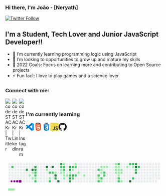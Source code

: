 ### Hi there, I'm João - [Neryath] 

[![Twitter Follow](https://img.shields.io/badge/twitter-ndev-informational)](https://twitter.com/intent/follow?original_referer=https%3A%2F%2Fgithub.com%2Fneryathdev&screen_name=neryathdev)

## I'm a Student, Tech Lover and Junior JavaScript Developer!!

- 🌱 I’m currently learning programming logic using JavaScript
- 👯 I’m looking to opportunities to grow up and mature my skills
- 🥅 2022 Goals: Focus on learning more and contributing to Open Source projects
- ⚡ Fun fact: I love to play games and a science lover

### Connect with me:

[<img align="left" alt="codeSTACKr | Twitter" width="22px" src="https://cdn.jsdelivr.net/npm/simple-icons@v3/icons/twitter.svg" />][twitter]
[<img align="left" alt="codeSTACKr | LinkedIn" width="22px" src="https://cdn.jsdelivr.net/npm/simple-icons@v3/icons/linkedin.svg" />][linkedin]
[<img align="left" alt="codeSTACKr | Instagram" width="22px" src="https://cdn.jsdelivr.net/npm/simple-icons@v3/icons/instagram.svg" />][instagram]

<br />

### I'm currently learning

<img align="left" alt="Visual Studio Code" width="26px" src="https://raw.githubusercontent.com/github/explore/80688e429a7d4ef2fca1e82350fe8e3517d3494d/topics/visual-studio-code/visual-studio-code.png" />
<img align="left" alt="HTML5" width="26px" src="https://raw.githubusercontent.com/github/explore/80688e429a7d4ef2fca1e82350fe8e3517d3494d/topics/html/html.png" />
<img align="left" alt="CSS3" width="26px" src="https://raw.githubusercontent.com/github/explore/80688e429a7d4ef2fca1e82350fe8e3517d3494d/topics/css/css.png" />
<img align="left" alt="JavaScript" width="26px" src="https://raw.githubusercontent.com/github/explore/80688e429a7d4ef2fca1e82350fe8e3517d3494d/topics/javascript/javascript.png" />
<img align="left" alt="GitHub" width="26px" src="https://raw.githubusercontent.com/github/explore/78df643247d429f6cc873026c0622819ad797942/topics/github/github.png" />

<br />
<br />

</details>

[twitter]: https://twitter.com/neryathdev
[instagram]: https://instagram.com/joaowice
[linkedin]: https://www.linkedin.com/in/jo%C3%A3o-pedro-ferreira-268ba8229/

<svg viewBox="-16 -32 880 192" width="880" height="192" xmlns="http://www.w3.org/2000/svg"><style>@keyframes c0{3.05%{fill:var(--c1)}3.07%,to{fill:var(--ce)}}@keyframes c1{68.46%{fill:var(--c2)}68.48%,to{fill:var(--ce)}}@keyframes c2{2.34%{fill:var(--c1)}2.36%,to{fill:var(--ce)}}@keyframes c3{1.17%{fill:var(--c1)}1.19%,to{fill:var(--ce)}}@keyframes c4{1.64%{fill:var(--c1)}1.66%,to{fill:var(--ce)}}@keyframes c5{69.87%{fill:var(--c3)}69.89%,to{fill:var(--ce)}}@keyframes c6{37.17%{fill:var(--c1)}37.19%,to{fill:var(--ce)}}@keyframes c7{97.17%{fill:var(--c4)}97.19%,to{fill:var(--ce)}}@keyframes c8{36.7%{fill:var(--c1)}36.72%,to{fill:var(--ce)}}@keyframes c9{5.17%{fill:var(--c1)}5.19%,to{fill:var(--ce)}}@keyframes ca{70.81%{fill:var(--c3)}70.83%,to{fill:var(--ce)}}@keyframes cb{71.05%{fill:var(--c3)}71.07%,to{fill:var(--ce)}}@keyframes cc{66.11%{fill:var(--c2)}66.13%,to{fill:var(--ce)}}@keyframes cd{65.87%{fill:var(--c2)}65.89%,to{fill:var(--ce)}}@keyframes ce{5.4%{fill:var(--c1)}5.42%,to{fill:var(--ce)}}@keyframes cf{65.4%{fill:var(--c2)}65.42%,to{fill:var(--ce)}}@keyframes cg{95.75%{fill:var(--c4)}95.77%,to{fill:var(--ce)}}@keyframes ch{7.52%{fill:var(--c1)}7.54%,to{fill:var(--ce)}}@keyframes ci{63.52%{fill:var(--c2)}63.54%,to{fill:var(--ce)}}@keyframes cj{6.58%{fill:var(--c1)}6.6%,to{fill:var(--ce)}}@keyframes ck{64.23%{fill:var(--c2)}64.25%,to{fill:var(--ce)}}@keyframes cl{95.28%{fill:var(--c4)}95.3%,to{fill:var(--ce)}}@keyframes cm{63.28%{fill:var(--c2)}63.3%,to{fill:var(--ce)}}@keyframes cn{8.46%{fill:var(--c1)}8.48%,to{fill:var(--ce)}}@keyframes co{94.34%{fill:var(--c4)}94.36%,to{fill:var(--ce)}}@keyframes cp{73.4%{fill:var(--c3)}73.42%,to{fill:var(--ce)}}@keyframes cq{93.64%{fill:var(--c4)}93.66%,to{fill:var(--ce)}}@keyframes cr{77.4%{fill:var(--c3)}77.42%,to{fill:var(--ce)}}@keyframes cs{62.11%{fill:var(--c2)}62.13%,to{fill:var(--ce)}}@keyframes ct{28.93%{fill:var(--c1)}28.95%,to{fill:var(--ce)}}@keyframes cu{8.93%{fill:var(--c1)}8.95%,to{fill:var(--ce)}}@keyframes cv{30.58%{fill:var(--c1)}30.6%,to{fill:var(--ce)}}@keyframes cw{61.87%{fill:var(--c2)}61.89%,to{fill:var(--ce)}}@keyframes cx{61.64%{fill:var(--c2)}61.66%,to{fill:var(--ce)}}@keyframes cy{9.17%{fill:var(--c1)}9.19%,to{fill:var(--ce)}}@keyframes cz{9.4%{fill:var(--c1)}9.42%,to{fill:var(--ce)}}@keyframes c10{27.99%{fill:var(--c1)}28.01%,to{fill:var(--ce)}}@keyframes c11{9.64%{fill:var(--c1)}9.66%,to{fill:var(--ce)}}@keyframes c12{76.46%{fill:var(--c3)}76.48%,to{fill:var(--ce)}}@keyframes c13{76.23%{fill:var(--c3)}76.25%,to{fill:var(--ce)}}@keyframes c14{10.11%{fill:var(--c1)}10.13%,to{fill:var(--ce)}}@keyframes c15{60.7%{fill:var(--c2)}60.72%,to{fill:var(--ce)}}@keyframes c16{74.58%{fill:var(--c3)}74.6%,to{fill:var(--ce)}}@keyframes c17{74.81%{fill:var(--c3)}74.83%,to{fill:var(--ce)}}@keyframes c18{57.4%{fill:var(--c2)}57.42%,to{fill:var(--ce)}}@keyframes c19{10.58%{fill:var(--c1)}10.6%,to{fill:var(--ce)}}@keyframes c1a{75.52%{fill:var(--c3)}75.54%,to{fill:var(--ce)}}@keyframes c1b{58.81%{fill:var(--c2)}58.83%,to{fill:var(--ce)}}@keyframes c1c{31.52%{fill:var(--c1)}31.54%,to{fill:var(--ce)}}@keyframes c1d{57.17%{fill:var(--c2)}57.19%,to{fill:var(--ce)}}@keyframes c1e{58.34%{fill:var(--c2)}58.36%,to{fill:var(--ce)}}@keyframes c1f{11.28%{fill:var(--c1)}11.3%,to{fill:var(--ce)}}@keyframes c1g{11.99%{fill:var(--c1)}12.01%,to{fill:var(--ce)}}@keyframes c1h{45.64%{fill:var(--c2)}45.66%,to{fill:var(--ce)}}@keyframes c1i{46.11%{fill:var(--c2)}46.13%,to{fill:var(--ce)}}@keyframes c1j{43.99%{fill:var(--c1)}44.01%,to{fill:var(--ce)}}@keyframes c1k{46.58%{fill:var(--c2)}46.6%,to{fill:var(--ce)}}@keyframes c1l{14.11%{fill:var(--c1)}14.13%,to{fill:var(--ce)}}@keyframes c1m{13.87%{fill:var(--c1)}13.89%,to{fill:var(--ce)}}@keyframes c1n{13.64%{fill:var(--c1)}13.66%,to{fill:var(--ce)}}@keyframes c1o{44.23%{fill:var(--c2)}44.25%,to{fill:var(--ce)}}@keyframes c1p{24.23%{fill:var(--c1)}24.25%,to{fill:var(--ce)}}@keyframes c1q{14.34%{fill:var(--c1)}14.36%,to{fill:var(--ce)}}@keyframes c1r{44.93%{fill:var(--c2)}44.95%,to{fill:var(--ce)}}@keyframes c1s{44.7%{fill:var(--c2)}44.72%,to{fill:var(--ce)}}@keyframes c1t{14.58%{fill:var(--c1)}14.6%,to{fill:var(--ce)}}@keyframes c1u{17.4%{fill:var(--c1)}17.42%,to{fill:var(--ce)}}@keyframes c1v{15.28%{fill:var(--c1)}15.3%,to{fill:var(--ce)}}@keyframes c1w{16.93%{fill:var(--c1)}16.95%,to{fill:var(--ce)}}@keyframes c1x{16.7%{fill:var(--c1)}16.72%,to{fill:var(--ce)}}@keyframes c1y{53.4%{fill:var(--c2)}53.42%,to{fill:var(--ce)}}@keyframes c1z{15.52%{fill:var(--c1)}15.54%,to{fill:var(--ce)}}@keyframes c20{15.75%{fill:var(--c1)}15.77%,to{fill:var(--ce)}}@keyframes c21{16.46%{fill:var(--c1)}16.48%,to{fill:var(--ce)}}@keyframes c22{21.4%{fill:var(--c1)}21.42%,to{fill:var(--ce)}}@keyframes c23{48.46%{fill:var(--c2)}48.48%,to{fill:var(--ce)}}@keyframes c24{48.23%{fill:var(--c2)}48.25%,to{fill:var(--ce)}}@keyframes c25{15.99%{fill:var(--c1)}16.01%,to{fill:var(--ce)}}@keyframes c26{16.23%{fill:var(--c1)}16.25%,to{fill:var(--ce)}}@keyframes c27{22.11%{fill:var(--c1)}22.13%,to{fill:var(--ce)}}@keyframes c28{19.05%{fill:var(--c1)}19.07%,to{fill:var(--ce)}}@keyframes c29{52.46%{fill:var(--c2)}52.48%,to{fill:var(--ce)}}@keyframes c2a{87.75%{fill:var(--c4)}87.77%,to{fill:var(--ce)}}@keyframes c2b{52.23%{fill:var(--c2)}52.25%,to{fill:var(--ce)}}@keyframes c2c{19.52%{fill:var(--c1)}19.54%,to{fill:var(--ce)}}@keyframes c2d{49.64%{fill:var(--c2)}49.66%,to{fill:var(--ce)}}@keyframes c2e{83.99%{fill:var(--c3)}84.01%,to{fill:var(--ce)}}@keyframes c2f{86.11%{fill:var(--c4)}86.13%,to{fill:var(--ce)}}@keyframes c2g{50.58%{fill:var(--c2)}50.6%,to{fill:var(--ce)}}@keyframes c2h{85.17%{fill:var(--c3)}85.19%,to{fill:var(--ce)}}@keyframes c2i{51.05%{fill:var(--c2)}51.07%,to{fill:var(--ce)}}@keyframes u0{1.17%{transform:scale(0,1)}1.19%,1.64%{transform:scale(.02,1)}1.66%,2.34%{transform:scale(.05,1)}2.36%,3.05%{transform:scale(.07,1)}3.07%,5.17%{transform:scale(.09,1)}5.19%,5.4%{transform:scale(.12,1)}5.42%,6.58%{transform:scale(.14,1)}6.6%,7.52%{transform:scale(.16,1)}7.54%,8.46%{transform:scale(.19,1)}8.48%,8.93%{transform:scale(.21,1)}8.95%,9.17%{transform:scale(.23,1)}9.19%,9.4%{transform:scale(.26,1)}9.42%,9.64%{transform:scale(.28,1)}10.11%,9.66%{transform:scale(.3,1)}10.13%,10.58%{transform:scale(.33,1)}10.6%,11.28%{transform:scale(.35,1)}11.3%,11.99%{transform:scale(.37,1)}12.01%,13.64%{transform:scale(.4,1)}13.66%,13.87%{transform:scale(.42,1)}13.89%,14.11%{transform:scale(.44,1)}14.13%,14.34%{transform:scale(.47,1)}14.36%,14.58%{transform:scale(.49,1)}14.6%,15.28%{transform:scale(.51,1)}15.3%,15.52%{transform:scale(.53,1)}15.54%,15.75%{transform:scale(.56,1)}15.77%,15.99%{transform:scale(.58,1)}16.01%,16.23%{transform:scale(.6,1)}16.25%,16.46%{transform:scale(.63,1)}16.48%,16.7%{transform:scale(.65,1)}16.72%,16.93%{transform:scale(.67,1)}16.95%,17.4%{transform:scale(.7,1)}17.42%,19.05%{transform:scale(.72,1)}19.07%,19.52%{transform:scale(.74,1)}19.54%,21.4%{transform:scale(.77,1)}21.42%,22.11%{transform:scale(.79,1)}22.13%,24.23%{transform:scale(.81,1)}24.25%,27.99%{transform:scale(.84,1)}28.01%,28.93%{transform:scale(.86,1)}28.95%,30.58%{transform:scale(.88,1)}30.6%,31.52%{transform:scale(.91,1)}31.54%,36.7%{transform:scale(.93,1)}36.72%,37.17%{transform:scale(.95,1)}37.19%,43.99%{transform:scale(.98,1)}44.01%,to{transform:scale(1,1)}}@keyframes u1{44.23%{transform:scale(0,1)}44.25%,44.7%{transform:scale(.03,1)}44.72%,44.93%{transform:scale(.07,1)}44.95%,45.64%{transform:scale(.1,1)}45.66%,46.11%{transform:scale(.14,1)}46.13%,46.58%{transform:scale(.17,1)}46.6%,48.23%{transform:scale(.21,1)}48.25%,48.46%{transform:scale(.24,1)}48.48%,49.64%{transform:scale(.28,1)}49.66%,50.58%{transform:scale(.31,1)}50.6%,51.05%{transform:scale(.34,1)}51.07%,52.23%{transform:scale(.38,1)}52.25%,52.46%{transform:scale(.41,1)}52.48%,53.4%{transform:scale(.45,1)}53.42%,57.17%{transform:scale(.48,1)}57.19%,57.4%{transform:scale(.52,1)}57.42%,58.34%{transform:scale(.55,1)}58.36%,58.81%{transform:scale(.59,1)}58.83%,60.7%{transform:scale(.62,1)}60.72%,61.64%{transform:scale(.66,1)}61.66%,61.87%{transform:scale(.69,1)}61.89%,62.11%{transform:scale(.72,1)}62.13%,63.28%{transform:scale(.76,1)}63.3%,63.52%{transform:scale(.79,1)}63.54%,64.23%{transform:scale(.83,1)}64.25%,65.4%{transform:scale(.86,1)}65.42%,65.87%{transform:scale(.9,1)}65.89%,66.11%{transform:scale(.93,1)}66.13%,68.46%{transform:scale(.97,1)}68.48%,to{transform:scale(1,1)}}@keyframes u2{69.87%{transform:scale(0,1)}69.89%,70.81%{transform:scale(.08,1)}70.83%,71.05%{transform:scale(.17,1)}71.07%,73.4%{transform:scale(.25,1)}73.42%,74.58%{transform:scale(.33,1)}74.6%,74.81%{transform:scale(.42,1)}74.83%,75.52%{transform:scale(.5,1)}75.54%,76.23%{transform:scale(.58,1)}76.25%,76.46%{transform:scale(.67,1)}76.48%,77.4%{transform:scale(.75,1)}77.42%,83.99%{transform:scale(.83,1)}84.01%,85.17%{transform:scale(.92,1)}85.19%,to{transform:scale(1,1)}}@keyframes u3{86.11%{transform:scale(0,1)}86.13%,87.75%{transform:scale(.14,1)}87.77%,93.64%{transform:scale(.29,1)}93.66%,94.34%{transform:scale(.43,1)}94.36%,95.28%{transform:scale(.57,1)}95.3%,95.75%{transform:scale(.71,1)}95.77%,97.17%{transform:scale(.86,1)}97.19%,to{transform:scale(1,1)}}@keyframes s0{0%,99.76%{transform:translate(0,-16px)}.24%{transform:translate(0,0)}.94%,98.82%{transform:translate(48px,0)}1.65%{transform:translate(48px,48px)}1.88%{transform:translate(32px,48px)}2.35%{transform:translate(32px,80px)}2.82%{transform:translate(0,80px)}3.06%{transform:translate(0,96px)}4.94%{transform:translate(128px,96px)}5.18%{transform:translate(128px,80px)}6.59%{transform:translate(224px,80px)}6.82%{transform:translate(224px,64px)}7.06%{transform:translate(208px,64px)}7.53%{transform:translate(208px,32px)}62.82%,8.24%{transform:translate(256px,32px)}8.47%{transform:translate(256px,48px)}28.47%,9.18%{transform:translate(304px,48px)}9.41%{transform:translate(304px,64px)}60.94%,9.65%{transform:translate(320px,64px)}9.88%{transform:translate(320px,48px)}10.35%{transform:translate(352px,48px)}10.59%,57.65%,76%{transform:translate(352px,32px)}11.06%{transform:translate(384px,32px)}11.29%{transform:translate(384px,48px)}11.76%{transform:translate(416px,48px)}12%{transform:translate(416px,64px)}12.94%{transform:translate(480px,64px)}13.18%{transform:translate(480px,48px)}13.65%{transform:translate(512px,48px)}14.12%{transform:translate(512px,16px)}15.53%{transform:translate(608px,16px)}15.76%,20.94%{transform:translate(608px,32px)}16%{transform:translate(624px,32px)}16.24%{transform:translate(624px,48px)}16.71%{transform:translate(592px,48px)}17.65%{transform:translate(592px,-16px)}18.59%{transform:translate(656px,-16px)}19.06%{transform:translate(656px,16px)}19.53%{transform:translate(688px,16px)}19.76%,50.35%{transform:translate(688px,32px)}21.41%{transform:translate(608px,64px)}21.65%{transform:translate(624px,64px)}22.35%{transform:translate(624px,112px)}22.82%{transform:translate(592px,112px)}23.06%{transform:translate(592px,96px)}24.24%{transform:translate(512px,96px)}24.47%{transform:translate(512px,112px)}27.29%{transform:translate(320px,112px)}27.76%{transform:translate(320px,80px)}28%{transform:translate(304px,80px)}28.71%{transform:translate(288px,48px)}28.94%{transform:translate(288px,32px)}29.18%{transform:translate(272px,32px)}29.88%{transform:translate(272px,-16px)}30.35%{transform:translate(304px,-16px)}30.59%{transform:translate(304px,0)}31.53%,56.94%{transform:translate(368px,0)}31.76%{transform:translate(368px,-16px)}35.53%{transform:translate(112px,-16px)}36.47%,66.59%{transform:translate(112px,48px)}36.71%{transform:translate(128px,48px)}36.94%{transform:translate(128px,64px)}37.18%{transform:translate(112px,64px)}37.41%{transform:translate(112px,80px)}38.12%{transform:translate(160px,80px)}38.35%{transform:translate(160px,96px)}38.59%{transform:translate(176px,96px)}38.82%{transform:translate(176px,112px)}41.41%{transform:translate(352px,112px)}41.65%,59.06%,75.06%{transform:translate(352px,96px)}41.88%,59.29%{transform:translate(368px,96px)}42.12%,58.59%{transform:translate(368px,80px)}44.47%{transform:translate(528px,80px)}45.18%{transform:translate(528px,32px)}45.65%{transform:translate(496px,32px)}46.59%{transform:translate(496px,96px)}48.24%{transform:translate(608px,96px)}48.47%{transform:translate(608px,80px)}49.65%{transform:translate(688px,80px)}50.82%,84.71%{transform:translate(720px,32px)}51.53%{transform:translate(720px,-16px)}52%{transform:translate(688px,-16px)}52.24%{transform:translate(688px,0)}57.18%{transform:translate(368px,16px)}57.41%{transform:translate(352px,16px)}57.88%{transform:translate(368px,32px)}58.82%{transform:translate(352px,80px)}60%{transform:translate(368px,48px)}60.47%{transform:translate(336px,48px)}60.71%{transform:translate(336px,64px)}61.41%{transform:translate(320px,32px)}61.65%{transform:translate(304px,32px)}61.88%{transform:translate(304px,16px)}62.59%,95.06%{transform:translate(256px,16px)}63.06%,72.47%{transform:translate(240px,32px)}63.29%{transform:translate(240px,48px)}63.53%{transform:translate(224px,48px)}64.24%{transform:translate(224px,96px)}65.41%{transform:translate(144px,96px)}66.12%{transform:translate(144px,48px)}67.06%,70.35%,97.65%{transform:translate(112px,16px)}68.47%{transform:translate(16px,16px)}68.71%{transform:translate(16px,32px)}70.12%,97.41%{transform:translate(112px,32px)}70.82%{transform:translate(144px,16px)}71.06%{transform:translate(144px,32px)}73.18%{transform:translate(240px,80px)}74.59%{transform:translate(336px,80px)}74.82%{transform:translate(336px,96px)}76.24%{transform:translate(336px,32px)}76.71%{transform:translate(336px,0)}77.41%{transform:translate(288px,0)}77.65%{transform:translate(288px,-16px)}83.76%{transform:translate(704px,-16px)}84%{transform:translate(704px,0)}84.24%{transform:translate(720px,0)}84.94%{transform:translate(704px,32px)}85.18%{transform:translate(704px,48px)}85.41%{transform:translate(720px,48px)}85.88%{transform:translate(720px,16px)}86.59%{transform:translate(672px,16px)}87.76%{transform:translate(672px,96px)}93.65%{transform:translate(272px,96px)}94.12%{transform:translate(272px,64px)}94.35%{transform:translate(256px,64px)}96.94%{transform:translate(128px,16px)}97.18%{transform:translate(128px,32px)}98.35%{transform:translate(64px,16px)}98.59%{transform:translate(64px,0)}99.06%{transform:translate(48px,-16px)}}@keyframes s1{0%,99.76%{transform:translate(16px,-16px)}.24%{transform:translate(0,-16px)}.47%{transform:translate(0,0)}1.18%,99.06%{transform:translate(48px,0)}1.88%{transform:translate(48px,48px)}2.12%{transform:translate(32px,48px)}2.59%{transform:translate(32px,80px)}3.06%{transform:translate(0,80px)}3.29%{transform:translate(0,96px)}5.18%{transform:translate(128px,96px)}5.41%{transform:translate(128px,80px)}6.82%{transform:translate(224px,80px)}7.06%{transform:translate(224px,64px)}7.29%{transform:translate(208px,64px)}7.76%{transform:translate(208px,32px)}63.06%,8.47%{transform:translate(256px,32px)}8.71%{transform:translate(256px,48px)}28.71%,9.41%{transform:translate(304px,48px)}9.65%{transform:translate(304px,64px)}61.18%,9.88%{transform:translate(320px,64px)}10.12%{transform:translate(320px,48px)}10.59%{transform:translate(352px,48px)}10.82%,57.88%,76.24%{transform:translate(352px,32px)}11.29%{transform:translate(384px,32px)}11.53%{transform:translate(384px,48px)}12%{transform:translate(416px,48px)}12.24%{transform:translate(416px,64px)}13.18%{transform:translate(480px,64px)}13.41%{transform:translate(480px,48px)}13.88%{transform:translate(512px,48px)}14.35%{transform:translate(512px,16px)}15.76%{transform:translate(608px,16px)}16%,21.18%{transform:translate(608px,32px)}16.24%{transform:translate(624px,32px)}16.47%{transform:translate(624px,48px)}16.94%{transform:translate(592px,48px)}17.88%{transform:translate(592px,-16px)}18.82%{transform:translate(656px,-16px)}19.29%{transform:translate(656px,16px)}19.76%{transform:translate(688px,16px)}20%,50.59%{transform:translate(688px,32px)}21.65%{transform:translate(608px,64px)}21.88%{transform:translate(624px,64px)}22.59%{transform:translate(624px,112px)}23.06%{transform:translate(592px,112px)}23.29%{transform:translate(592px,96px)}24.47%{transform:translate(512px,96px)}24.71%{transform:translate(512px,112px)}27.53%{transform:translate(320px,112px)}28%{transform:translate(320px,80px)}28.24%{transform:translate(304px,80px)}28.94%{transform:translate(288px,48px)}29.18%{transform:translate(288px,32px)}29.41%{transform:translate(272px,32px)}30.12%{transform:translate(272px,-16px)}30.59%{transform:translate(304px,-16px)}30.82%{transform:translate(304px,0)}31.76%,57.18%{transform:translate(368px,0)}32%{transform:translate(368px,-16px)}35.76%{transform:translate(112px,-16px)}36.71%,66.82%{transform:translate(112px,48px)}36.94%{transform:translate(128px,48px)}37.18%{transform:translate(128px,64px)}37.41%{transform:translate(112px,64px)}37.65%{transform:translate(112px,80px)}38.35%{transform:translate(160px,80px)}38.59%{transform:translate(160px,96px)}38.82%{transform:translate(176px,96px)}39.06%{transform:translate(176px,112px)}41.65%{transform:translate(352px,112px)}41.88%,59.29%,75.29%{transform:translate(352px,96px)}42.12%,59.53%{transform:translate(368px,96px)}42.35%,58.82%{transform:translate(368px,80px)}44.71%{transform:translate(528px,80px)}45.41%{transform:translate(528px,32px)}45.88%{transform:translate(496px,32px)}46.82%{transform:translate(496px,96px)}48.47%{transform:translate(608px,96px)}48.71%{transform:translate(608px,80px)}49.88%{transform:translate(688px,80px)}51.06%,84.94%{transform:translate(720px,32px)}51.76%{transform:translate(720px,-16px)}52.24%{transform:translate(688px,-16px)}52.47%{transform:translate(688px,0)}57.41%{transform:translate(368px,16px)}57.65%{transform:translate(352px,16px)}58.12%{transform:translate(368px,32px)}59.06%{transform:translate(352px,80px)}60.24%{transform:translate(368px,48px)}60.71%{transform:translate(336px,48px)}60.94%{transform:translate(336px,64px)}61.65%{transform:translate(320px,32px)}61.88%{transform:translate(304px,32px)}62.12%{transform:translate(304px,16px)}62.82%,95.29%{transform:translate(256px,16px)}63.29%,72.71%{transform:translate(240px,32px)}63.53%{transform:translate(240px,48px)}63.76%{transform:translate(224px,48px)}64.47%{transform:translate(224px,96px)}65.65%{transform:translate(144px,96px)}66.35%{transform:translate(144px,48px)}67.29%,70.59%,97.88%{transform:translate(112px,16px)}68.71%{transform:translate(16px,16px)}68.94%{transform:translate(16px,32px)}70.35%,97.65%{transform:translate(112px,32px)}71.06%{transform:translate(144px,16px)}71.29%{transform:translate(144px,32px)}73.41%{transform:translate(240px,80px)}74.82%{transform:translate(336px,80px)}75.06%{transform:translate(336px,96px)}76.47%{transform:translate(336px,32px)}76.94%{transform:translate(336px,0)}77.65%{transform:translate(288px,0)}77.88%{transform:translate(288px,-16px)}84%{transform:translate(704px,-16px)}84.24%{transform:translate(704px,0)}84.47%{transform:translate(720px,0)}85.18%{transform:translate(704px,32px)}85.41%{transform:translate(704px,48px)}85.65%{transform:translate(720px,48px)}86.12%{transform:translate(720px,16px)}86.82%{transform:translate(672px,16px)}88%{transform:translate(672px,96px)}93.88%{transform:translate(272px,96px)}94.35%{transform:translate(272px,64px)}94.59%{transform:translate(256px,64px)}97.18%{transform:translate(128px,16px)}97.41%{transform:translate(128px,32px)}98.59%{transform:translate(64px,16px)}98.82%{transform:translate(64px,0)}99.29%{transform:translate(48px,-16px)}}@keyframes s2{0%,99.76%{transform:translate(32px,-16px)}.47%{transform:translate(0,-16px)}.71%{transform:translate(0,0)}1.41%,99.29%{transform:translate(48px,0)}2.12%{transform:translate(48px,48px)}2.35%{transform:translate(32px,48px)}2.82%{transform:translate(32px,80px)}3.29%{transform:translate(0,80px)}3.53%{transform:translate(0,96px)}5.41%{transform:translate(128px,96px)}5.65%{transform:translate(128px,80px)}7.06%{transform:translate(224px,80px)}7.29%{transform:translate(224px,64px)}7.53%{transform:translate(208px,64px)}8%{transform:translate(208px,32px)}63.29%,8.71%{transform:translate(256px,32px)}8.94%{transform:translate(256px,48px)}28.94%,9.65%{transform:translate(304px,48px)}9.88%{transform:translate(304px,64px)}10.12%,61.41%{transform:translate(320px,64px)}10.35%{transform:translate(320px,48px)}10.82%{transform:translate(352px,48px)}11.06%,58.12%,76.47%{transform:translate(352px,32px)}11.53%{transform:translate(384px,32px)}11.76%{transform:translate(384px,48px)}12.24%{transform:translate(416px,48px)}12.47%{transform:translate(416px,64px)}13.41%{transform:translate(480px,64px)}13.65%{transform:translate(480px,48px)}14.12%{transform:translate(512px,48px)}14.59%{transform:translate(512px,16px)}16%{transform:translate(608px,16px)}16.24%,21.41%{transform:translate(608px,32px)}16.47%{transform:translate(624px,32px)}16.71%{transform:translate(624px,48px)}17.18%{transform:translate(592px,48px)}18.12%{transform:translate(592px,-16px)}19.06%{transform:translate(656px,-16px)}19.53%{transform:translate(656px,16px)}20%{transform:translate(688px,16px)}20.24%,50.82%{transform:translate(688px,32px)}21.88%{transform:translate(608px,64px)}22.12%{transform:translate(624px,64px)}22.82%{transform:translate(624px,112px)}23.29%{transform:translate(592px,112px)}23.53%{transform:translate(592px,96px)}24.71%{transform:translate(512px,96px)}24.94%{transform:translate(512px,112px)}27.76%{transform:translate(320px,112px)}28.24%{transform:translate(320px,80px)}28.47%{transform:translate(304px,80px)}29.18%{transform:translate(288px,48px)}29.41%{transform:translate(288px,32px)}29.65%{transform:translate(272px,32px)}30.35%{transform:translate(272px,-16px)}30.82%{transform:translate(304px,-16px)}31.06%{transform:translate(304px,0)}32%,57.41%{transform:translate(368px,0)}32.24%{transform:translate(368px,-16px)}36%{transform:translate(112px,-16px)}36.94%,67.06%{transform:translate(112px,48px)}37.18%{transform:translate(128px,48px)}37.41%{transform:translate(128px,64px)}37.65%{transform:translate(112px,64px)}37.88%{transform:translate(112px,80px)}38.59%{transform:translate(160px,80px)}38.82%{transform:translate(160px,96px)}39.06%{transform:translate(176px,96px)}39.29%{transform:translate(176px,112px)}41.88%{transform:translate(352px,112px)}42.12%,59.53%,75.53%{transform:translate(352px,96px)}42.35%,59.76%{transform:translate(368px,96px)}42.59%,59.06%{transform:translate(368px,80px)}44.94%{transform:translate(528px,80px)}45.65%{transform:translate(528px,32px)}46.12%{transform:translate(496px,32px)}47.06%{transform:translate(496px,96px)}48.71%{transform:translate(608px,96px)}48.94%{transform:translate(608px,80px)}50.12%{transform:translate(688px,80px)}51.29%,85.18%{transform:translate(720px,32px)}52%{transform:translate(720px,-16px)}52.47%{transform:translate(688px,-16px)}52.71%{transform:translate(688px,0)}57.65%{transform:translate(368px,16px)}57.88%{transform:translate(352px,16px)}58.35%{transform:translate(368px,32px)}59.29%{transform:translate(352px,80px)}60.47%{transform:translate(368px,48px)}60.94%{transform:translate(336px,48px)}61.18%{transform:translate(336px,64px)}61.88%{transform:translate(320px,32px)}62.12%{transform:translate(304px,32px)}62.35%{transform:translate(304px,16px)}63.06%,95.53%{transform:translate(256px,16px)}63.53%,72.94%{transform:translate(240px,32px)}63.76%{transform:translate(240px,48px)}64%{transform:translate(224px,48px)}64.71%{transform:translate(224px,96px)}65.88%{transform:translate(144px,96px)}66.59%{transform:translate(144px,48px)}67.53%,70.82%,98.12%{transform:translate(112px,16px)}68.94%{transform:translate(16px,16px)}69.18%{transform:translate(16px,32px)}70.59%,97.88%{transform:translate(112px,32px)}71.29%{transform:translate(144px,16px)}71.53%{transform:translate(144px,32px)}73.65%{transform:translate(240px,80px)}75.06%{transform:translate(336px,80px)}75.29%{transform:translate(336px,96px)}76.71%{transform:translate(336px,32px)}77.18%{transform:translate(336px,0)}77.88%{transform:translate(288px,0)}78.12%{transform:translate(288px,-16px)}84.24%{transform:translate(704px,-16px)}84.47%{transform:translate(704px,0)}84.71%{transform:translate(720px,0)}85.41%{transform:translate(704px,32px)}85.65%{transform:translate(704px,48px)}85.88%{transform:translate(720px,48px)}86.35%{transform:translate(720px,16px)}87.06%{transform:translate(672px,16px)}88.24%{transform:translate(672px,96px)}94.12%{transform:translate(272px,96px)}94.59%{transform:translate(272px,64px)}94.82%{transform:translate(256px,64px)}97.41%{transform:translate(128px,16px)}97.65%{transform:translate(128px,32px)}98.82%{transform:translate(64px,16px)}99.06%{transform:translate(64px,0)}99.53%{transform:translate(48px,-16px)}}@keyframes s3{0%,99.76%{transform:translate(48px,-16px)}.71%{transform:translate(0,-16px)}.94%{transform:translate(0,0)}1.65%,99.53%{transform:translate(48px,0)}2.35%{transform:translate(48px,48px)}2.59%{transform:translate(32px,48px)}3.06%{transform:translate(32px,80px)}3.53%{transform:translate(0,80px)}3.76%{transform:translate(0,96px)}5.65%{transform:translate(128px,96px)}5.88%{transform:translate(128px,80px)}7.29%{transform:translate(224px,80px)}7.53%{transform:translate(224px,64px)}7.76%{transform:translate(208px,64px)}8.24%{transform:translate(208px,32px)}63.53%,8.94%{transform:translate(256px,32px)}9.18%{transform:translate(256px,48px)}29.18%,9.88%{transform:translate(304px,48px)}10.12%{transform:translate(304px,64px)}10.35%,61.65%{transform:translate(320px,64px)}10.59%{transform:translate(320px,48px)}11.06%{transform:translate(352px,48px)}11.29%,58.35%,76.71%{transform:translate(352px,32px)}11.76%{transform:translate(384px,32px)}12%{transform:translate(384px,48px)}12.47%{transform:translate(416px,48px)}12.71%{transform:translate(416px,64px)}13.65%{transform:translate(480px,64px)}13.88%{transform:translate(480px,48px)}14.35%{transform:translate(512px,48px)}14.82%{transform:translate(512px,16px)}16.24%{transform:translate(608px,16px)}16.47%,21.65%{transform:translate(608px,32px)}16.71%{transform:translate(624px,32px)}16.94%{transform:translate(624px,48px)}17.41%{transform:translate(592px,48px)}18.35%{transform:translate(592px,-16px)}19.29%{transform:translate(656px,-16px)}19.76%{transform:translate(656px,16px)}20.24%{transform:translate(688px,16px)}20.47%,51.06%{transform:translate(688px,32px)}22.12%{transform:translate(608px,64px)}22.35%{transform:translate(624px,64px)}23.06%{transform:translate(624px,112px)}23.53%{transform:translate(592px,112px)}23.76%{transform:translate(592px,96px)}24.94%{transform:translate(512px,96px)}25.18%{transform:translate(512px,112px)}28%{transform:translate(320px,112px)}28.47%{transform:translate(320px,80px)}28.71%{transform:translate(304px,80px)}29.41%{transform:translate(288px,48px)}29.65%{transform:translate(288px,32px)}29.88%{transform:translate(272px,32px)}30.59%{transform:translate(272px,-16px)}31.06%{transform:translate(304px,-16px)}31.29%{transform:translate(304px,0)}32.24%,57.65%{transform:translate(368px,0)}32.47%{transform:translate(368px,-16px)}36.24%{transform:translate(112px,-16px)}37.18%,67.29%{transform:translate(112px,48px)}37.41%{transform:translate(128px,48px)}37.65%{transform:translate(128px,64px)}37.88%{transform:translate(112px,64px)}38.12%{transform:translate(112px,80px)}38.82%{transform:translate(160px,80px)}39.06%{transform:translate(160px,96px)}39.29%{transform:translate(176px,96px)}39.53%{transform:translate(176px,112px)}42.12%{transform:translate(352px,112px)}42.35%,59.76%,75.76%{transform:translate(352px,96px)}42.59%,60%{transform:translate(368px,96px)}42.82%,59.29%{transform:translate(368px,80px)}45.18%{transform:translate(528px,80px)}45.88%{transform:translate(528px,32px)}46.35%{transform:translate(496px,32px)}47.29%{transform:translate(496px,96px)}48.94%{transform:translate(608px,96px)}49.18%{transform:translate(608px,80px)}50.35%{transform:translate(688px,80px)}51.53%,85.41%{transform:translate(720px,32px)}52.24%{transform:translate(720px,-16px)}52.71%{transform:translate(688px,-16px)}52.94%{transform:translate(688px,0)}57.88%{transform:translate(368px,16px)}58.12%{transform:translate(352px,16px)}58.59%{transform:translate(368px,32px)}59.53%{transform:translate(352px,80px)}60.71%{transform:translate(368px,48px)}61.18%{transform:translate(336px,48px)}61.41%{transform:translate(336px,64px)}62.12%{transform:translate(320px,32px)}62.35%{transform:translate(304px,32px)}62.59%{transform:translate(304px,16px)}63.29%,95.76%{transform:translate(256px,16px)}63.76%,73.18%{transform:translate(240px,32px)}64%{transform:translate(240px,48px)}64.24%{transform:translate(224px,48px)}64.94%{transform:translate(224px,96px)}66.12%{transform:translate(144px,96px)}66.82%{transform:translate(144px,48px)}67.76%,71.06%,98.35%{transform:translate(112px,16px)}69.18%{transform:translate(16px,16px)}69.41%{transform:translate(16px,32px)}70.82%,98.12%{transform:translate(112px,32px)}71.53%{transform:translate(144px,16px)}71.76%{transform:translate(144px,32px)}73.88%{transform:translate(240px,80px)}75.29%{transform:translate(336px,80px)}75.53%{transform:translate(336px,96px)}76.94%{transform:translate(336px,32px)}77.41%{transform:translate(336px,0)}78.12%{transform:translate(288px,0)}78.35%{transform:translate(288px,-16px)}84.47%{transform:translate(704px,-16px)}84.71%{transform:translate(704px,0)}84.94%{transform:translate(720px,0)}85.65%{transform:translate(704px,32px)}85.88%{transform:translate(704px,48px)}86.12%{transform:translate(720px,48px)}86.59%{transform:translate(720px,16px)}87.29%{transform:translate(672px,16px)}88.47%{transform:translate(672px,96px)}94.35%{transform:translate(272px,96px)}94.82%{transform:translate(272px,64px)}95.06%{transform:translate(256px,64px)}97.65%{transform:translate(128px,16px)}97.88%{transform:translate(128px,32px)}99.06%{transform:translate(64px,16px)}99.29%{transform:translate(64px,0)}}:root{--cb:#1b1f230a;--cs:purple;--ce:#ebedf0;--c0:#ebedf0;--c1:#9be9a8;--c2:#40c463;--c3:#30a14e;--c4:#216e39}@media (prefers-color-scheme:dark){:root{--cb:#1b1f230a;--cs:purple;--ce:#161b22;--c1:#01311f;--c2:#034525;--c3:#0f6d31;--c4:#00c647}}.c{shape-rendering:geometricPrecision;rx:2;ry:2;fill:var(--ce);stroke-width:1px;stroke:var(--cb);animation:none 42500ms linear infinite}.c.c0{fill:var(--c1);animation-name:c0}.c.c1{fill:var(--c2);animation-name:c1}.c.c2,.c.c3,.c.c4{fill:var(--c1);animation-name:c2}.c.c3,.c.c4{animation-name:c3}.c.c4{animation-name:c4}.c.c5{fill:var(--c3);animation-name:c5}.c.c6{fill:var(--c1);animation-name:c6}.c.c7{fill:var(--c4);animation-name:c7}.c.c8,.c.c9{fill:var(--c1);animation-name:c8}.c.c9{animation-name:c9}.c.ca,.c.cb{fill:var(--c3);animation-name:ca}.c.cb{animation-name:cb}.c.cc,.c.cd{fill:var(--c2);animation-name:cc}.c.cd{animation-name:cd}.c.ce{fill:var(--c1);animation-name:ce}.c.cf{fill:var(--c2);animation-name:cf}.c.cg{fill:var(--c4);animation-name:cg}.c.ch{fill:var(--c1);animation-name:ch}.c.ci{fill:var(--c2);animation-name:ci}.c.cj{fill:var(--c1);animation-name:cj}.c.ck{fill:var(--c2);animation-name:ck}.c.cl{fill:var(--c4);animation-name:cl}.c.cm{fill:var(--c2);animation-name:cm}.c.cn{fill:var(--c1);animation-name:cn}.c.co{fill:var(--c4);animation-name:co}.c.cp{fill:var(--c3);animation-name:cp}.c.cq{fill:var(--c4);animation-name:cq}.c.cr{fill:var(--c3);animation-name:cr}.c.cs{fill:var(--c2);animation-name:cs}.c.ct,.c.cu,.c.cv{fill:var(--c1);animation-name:ct}.c.cu,.c.cv{animation-name:cu}.c.cv{animation-name:cv}.c.cw,.c.cx{fill:var(--c2);animation-name:cw}.c.cx{animation-name:cx}.c.cy{fill:var(--c1);animation-name:cy}.c.c10,.c.c11,.c.cz{fill:var(--c1);animation-name:cz}.c.c10,.c.c11{animation-name:c10}.c.c11{animation-name:c11}.c.c12,.c.c13{fill:var(--c3);animation-name:c12}.c.c13{animation-name:c13}.c.c14{fill:var(--c1);animation-name:c14}.c.c15{fill:var(--c2);animation-name:c15}.c.c16,.c.c17{fill:var(--c3);animation-name:c16}.c.c17{animation-name:c17}.c.c18{fill:var(--c2);animation-name:c18}.c.c19{fill:var(--c1);animation-name:c19}.c.c1a{fill:var(--c3);animation-name:c1a}.c.c1b{fill:var(--c2);animation-name:c1b}.c.c1c{fill:var(--c1);animation-name:c1c}.c.c1d,.c.c1e{fill:var(--c2);animation-name:c1d}.c.c1e{animation-name:c1e}.c.c1f,.c.c1g{fill:var(--c1);animation-name:c1f}.c.c1g{animation-name:c1g}.c.c1h,.c.c1i{fill:var(--c2);animation-name:c1h}.c.c1i{animation-name:c1i}.c.c1j{fill:var(--c1);animation-name:c1j}.c.c1k{fill:var(--c2);animation-name:c1k}.c.c1l,.c.c1m,.c.c1n{fill:var(--c1);animation-name:c1l}.c.c1m,.c.c1n{animation-name:c1m}.c.c1n{animation-name:c1n}.c.c1o{fill:var(--c2);animation-name:c1o}.c.c1p,.c.c1q{fill:var(--c1);animation-name:c1p}.c.c1q{animation-name:c1q}.c.c1r,.c.c1s{fill:var(--c2);animation-name:c1r}.c.c1s{animation-name:c1s}.c.c1t,.c.c1u{fill:var(--c1);animation-name:c1t}.c.c1u{animation-name:c1u}.c.c1v,.c.c1w,.c.c1x{fill:var(--c1);animation-name:c1v}.c.c1w,.c.c1x{animation-name:c1w}.c.c1x{animation-name:c1x}.c.c1y{fill:var(--c2);animation-name:c1y}.c.c1z{fill:var(--c1);animation-name:c1z}.c.c20,.c.c21,.c.c22{fill:var(--c1);animation-name:c20}.c.c21,.c.c22{animation-name:c21}.c.c22{animation-name:c22}.c.c23,.c.c24{fill:var(--c2);animation-name:c23}.c.c24{animation-name:c24}.c.c25{fill:var(--c1);animation-name:c25}.c.c26,.c.c27,.c.c28{fill:var(--c1);animation-name:c26}.c.c27,.c.c28{animation-name:c27}.c.c28{animation-name:c28}.c.c29{fill:var(--c2);animation-name:c29}.c.c2a{fill:var(--c4);animation-name:c2a}.c.c2b{fill:var(--c2);animation-name:c2b}.c.c2c{fill:var(--c1);animation-name:c2c}.c.c2d{fill:var(--c2);animation-name:c2d}.c.c2e{fill:var(--c3);animation-name:c2e}.c.c2f{fill:var(--c4);animation-name:c2f}.c.c2g{fill:var(--c2);animation-name:c2g}.c.c2h{fill:var(--c3);animation-name:c2h}.c.c2i{fill:var(--c2);animation-name:c2i}.s,.u{animation:none linear 42500ms infinite}.u,.u.u0{transform-origin:0 0}.u{transform:scale(0,1)}.u.u0{fill:var(--c1);animation-name:u0}.u.u1{fill:var(--c2);animation-name:u1;transform-origin:400.7px 0}.u.u2{fill:var(--c3);animation-name:u2;transform-origin:670.9px 0}.u.u3{fill:var(--c4);animation-name:u3;transform-origin:782.8px 0}.s{shape-rendering:geometricPrecision;fill:var(--cs)}.s.s0{transform:translate(0,-16px);animation-name:s0}.s.s1{transform:translate(16px,-16px);animation-name:s1}.s.s2{transform:translate(32px,-16px);animation-name:s2}.s.s3{transform:translate(48px,-16px);animation-name:s3}</style><rect class="c" x="2" y="2" width="12" height="12"/><rect class="c" x="2" y="18" width="12" height="12"/><rect class="c" x="2" y="34" width="12" height="12"/><rect class="c" x="2" y="50" width="12" height="12"/><rect class="c" x="2" y="66" width="12" height="12"/><rect class="c" x="2" y="82" width="12" height="12"/><rect class="c c0" x="2" y="98" width="12" height="12"/><rect class="c" x="18" y="2" width="12" height="12"/><rect class="c c1" x="18" y="18" width="12" height="12"/><rect class="c" x="18" y="34" width="12" height="12"/><rect class="c" x="18" y="50" width="12" height="12"/><rect class="c" x="18" y="66" width="12" height="12"/><rect class="c" x="18" y="82" width="12" height="12"/><rect class="c" x="18" y="98" width="12" height="12"/><rect class="c" x="34" y="2" width="12" height="12"/><rect class="c" x="34" y="18" width="12" height="12"/><rect class="c" x="34" y="34" width="12" height="12"/><rect class="c" x="34" y="50" width="12" height="12"/><rect class="c" x="34" y="66" width="12" height="12"/><rect class="c c2" x="34" y="82" width="12" height="12"/><rect class="c" x="34" y="98" width="12" height="12"/><rect class="c" x="50" y="2" width="12" height="12"/><rect class="c c3" x="50" y="18" width="12" height="12"/><rect class="c" x="50" y="34" width="12" height="12"/><rect class="c c4" x="50" y="50" width="12" height="12"/><rect class="c" x="50" y="66" width="12" height="12"/><rect class="c" x="50" y="82" width="12" height="12"/><rect class="c" x="50" y="98" width="12" height="12"/><rect class="c" x="66" y="2" width="12" height="12"/><rect class="c" x="66" y="18" width="12" height="12"/><rect class="c" x="66" y="34" width="12" height="12"/><rect class="c" x="66" y="50" width="12" height="12"/><rect class="c" x="66" y="66" width="12" height="12"/><rect class="c" x="66" y="82" width="12" height="12"/><rect class="c" x="66" y="98" width="12" height="12"/><rect class="c" x="82" y="2" width="12" height="12"/><rect class="c" x="82" y="18" width="12" height="12"/><rect class="c" x="82" y="34" width="12" height="12"/><rect class="c" x="82" y="50" width="12" height="12"/><rect class="c" x="82" y="66" width="12" height="12"/><rect class="c" x="82" y="82" width="12" height="12"/><rect class="c" x="82" y="98" width="12" height="12"/><rect class="c" x="98" y="2" width="12" height="12"/><rect class="c" x="98" y="18" width="12" height="12"/><rect class="c c5" x="98" y="34" width="12" height="12"/><rect class="c" x="98" y="50" width="12" height="12"/><rect class="c" x="98" y="66" width="12" height="12"/><rect class="c" x="98" y="82" width="12" height="12"/><rect class="c" x="98" y="98" width="12" height="12"/><rect class="c" x="114" y="2" width="12" height="12"/><rect class="c" x="114" y="18" width="12" height="12"/><rect class="c" x="114" y="34" width="12" height="12"/><rect class="c" x="114" y="50" width="12" height="12"/><rect class="c c6" x="114" y="66" width="12" height="12"/><rect class="c" x="114" y="82" width="12" height="12"/><rect class="c" x="114" y="98" width="12" height="12"/><rect class="c" x="130" y="2" width="12" height="12"/><rect class="c" x="130" y="18" width="12" height="12"/><rect class="c c7" x="130" y="34" width="12" height="12"/><rect class="c c8" x="130" y="50" width="12" height="12"/><rect class="c" x="130" y="66" width="12" height="12"/><rect class="c c9" x="130" y="82" width="12" height="12"/><rect class="c" x="130" y="98" width="12" height="12"/><rect class="c" x="146" y="2" width="12" height="12"/><rect class="c ca" x="146" y="18" width="12" height="12"/><rect class="c cb" x="146" y="34" width="12" height="12"/><rect class="c cc" x="146" y="50" width="12" height="12"/><rect class="c cd" x="146" y="66" width="12" height="12"/><rect class="c ce" x="146" y="82" width="12" height="12"/><rect class="c cf" x="146" y="98" width="12" height="12"/><rect class="c" x="162" y="2" width="12" height="12"/><rect class="c" x="162" y="18" width="12" height="12"/><rect class="c" x="162" y="34" width="12" height="12"/><rect class="c" x="162" y="50" width="12" height="12"/><rect class="c" x="162" y="66" width="12" height="12"/><rect class="c" x="162" y="82" width="12" height="12"/><rect class="c" x="162" y="98" width="12" height="12"/><rect class="c" x="178" y="2" width="12" height="12"/><rect class="c" x="178" y="18" width="12" height="12"/><rect class="c" x="178" y="34" width="12" height="12"/><rect class="c" x="178" y="50" width="12" height="12"/><rect class="c" x="178" y="66" width="12" height="12"/><rect class="c" x="178" y="82" width="12" height="12"/><rect class="c" x="178" y="98" width="12" height="12"/><rect class="c" x="194" y="2" width="12" height="12"/><rect class="c" x="194" y="18" width="12" height="12"/><rect class="c" x="194" y="34" width="12" height="12"/><rect class="c" x="194" y="50" width="12" height="12"/><rect class="c" x="194" y="66" width="12" height="12"/><rect class="c" x="194" y="82" width="12" height="12"/><rect class="c" x="194" y="98" width="12" height="12"/><rect class="c" x="210" y="2" width="12" height="12"/><rect class="c cg" x="210" y="18" width="12" height="12"/><rect class="c ch" x="210" y="34" width="12" height="12"/><rect class="c" x="210" y="50" width="12" height="12"/><rect class="c" x="210" y="66" width="12" height="12"/><rect class="c" x="210" y="82" width="12" height="12"/><rect class="c" x="210" y="98" width="12" height="12"/><rect class="c" x="226" y="2" width="12" height="12"/><rect class="c" x="226" y="18" width="12" height="12"/><rect class="c" x="226" y="34" width="12" height="12"/><rect class="c ci" x="226" y="50" width="12" height="12"/><rect class="c" x="226" y="66" width="12" height="12"/><rect class="c cj" x="226" y="82" width="12" height="12"/><rect class="c ck" x="226" y="98" width="12" height="12"/><rect class="c" x="242" y="2" width="12" height="12"/><rect class="c cl" x="242" y="18" width="12" height="12"/><rect class="c" x="242" y="34" width="12" height="12"/><rect class="c cm" x="242" y="50" width="12" height="12"/><rect class="c" x="242" y="66" width="12" height="12"/><rect class="c" x="242" y="82" width="12" height="12"/><rect class="c" x="242" y="98" width="12" height="12"/><rect class="c" x="258" y="2" width="12" height="12"/><rect class="c" x="258" y="18" width="12" height="12"/><rect class="c" x="258" y="34" width="12" height="12"/><rect class="c cn" x="258" y="50" width="12" height="12"/><rect class="c co" x="258" y="66" width="12" height="12"/><rect class="c cp" x="258" y="82" width="12" height="12"/><rect class="c" x="258" y="98" width="12" height="12"/><rect class="c" x="274" y="2" width="12" height="12"/><rect class="c" x="274" y="18" width="12" height="12"/><rect class="c" x="274" y="34" width="12" height="12"/><rect class="c" x="274" y="50" width="12" height="12"/><rect class="c" x="274" y="66" width="12" height="12"/><rect class="c" x="274" y="82" width="12" height="12"/><rect class="c cq" x="274" y="98" width="12" height="12"/><rect class="c cr" x="290" y="2" width="12" height="12"/><rect class="c cs" x="290" y="18" width="12" height="12"/><rect class="c ct" x="290" y="34" width="12" height="12"/><rect class="c cu" x="290" y="50" width="12" height="12"/><rect class="c" x="290" y="66" width="12" height="12"/><rect class="c" x="290" y="82" width="12" height="12"/><rect class="c" x="290" y="98" width="12" height="12"/><rect class="c cv" x="306" y="2" width="12" height="12"/><rect class="c cw" x="306" y="18" width="12" height="12"/><rect class="c cx" x="306" y="34" width="12" height="12"/><rect class="c cy" x="306" y="50" width="12" height="12"/><rect class="c cz" x="306" y="66" width="12" height="12"/><rect class="c c10" x="306" y="82" width="12" height="12"/><rect class="c" x="306" y="98" width="12" height="12"/><rect class="c" x="322" y="2" width="12" height="12"/><rect class="c" x="322" y="18" width="12" height="12"/><rect class="c" x="322" y="34" width="12" height="12"/><rect class="c" x="322" y="50" width="12" height="12"/><rect class="c c11" x="322" y="66" width="12" height="12"/><rect class="c" x="322" y="82" width="12" height="12"/><rect class="c" x="322" y="98" width="12" height="12"/><rect class="c" x="338" y="2" width="12" height="12"/><rect class="c c12" x="338" y="18" width="12" height="12"/><rect class="c c13" x="338" y="34" width="12" height="12"/><rect class="c c14" x="338" y="50" width="12" height="12"/><rect class="c c15" x="338" y="66" width="12" height="12"/><rect class="c c16" x="338" y="82" width="12" height="12"/><rect class="c c17" x="338" y="98" width="12" height="12"/><rect class="c" x="354" y="2" width="12" height="12"/><rect class="c c18" x="354" y="18" width="12" height="12"/><rect class="c c19" x="354" y="34" width="12" height="12"/><rect class="c" x="354" y="50" width="12" height="12"/><rect class="c c1a" x="354" y="66" width="12" height="12"/><rect class="c c1b" x="354" y="82" width="12" height="12"/><rect class="c" x="354" y="98" width="12" height="12"/><rect class="c c1c" x="370" y="2" width="12" height="12"/><rect class="c c1d" x="370" y="18" width="12" height="12"/><rect class="c" x="370" y="34" width="12" height="12"/><rect class="c" x="370" y="50" width="12" height="12"/><rect class="c c1e" x="370" y="66" width="12" height="12"/><rect class="c" x="370" y="82" width="12" height="12"/><rect class="c" x="370" y="98" width="12" height="12"/><rect class="c" x="386" y="2" width="12" height="12"/><rect class="c" x="386" y="18" width="12" height="12"/><rect class="c" x="386" y="34" width="12" height="12"/><rect class="c c1f" x="386" y="50" width="12" height="12"/><rect class="c" x="386" y="66" width="12" height="12"/><rect class="c" x="386" y="82" width="12" height="12"/><rect class="c" x="386" y="98" width="12" height="12"/><rect class="c" x="402" y="2" width="12" height="12"/><rect class="c" x="402" y="18" width="12" height="12"/><rect class="c" x="402" y="34" width="12" height="12"/><rect class="c" x="402" y="50" width="12" height="12"/><rect class="c" x="402" y="66" width="12" height="12"/><rect class="c" x="402" y="82" width="12" height="12"/><rect class="c" x="402" y="98" width="12" height="12"/><rect class="c" x="418" y="2" width="12" height="12"/><rect class="c" x="418" y="18" width="12" height="12"/><rect class="c" x="418" y="34" width="12" height="12"/><rect class="c" x="418" y="50" width="12" height="12"/><rect class="c c1g" x="418" y="66" width="12" height="12"/><rect class="c" x="418" y="82" width="12" height="12"/><rect class="c" x="418" y="98" width="12" height="12"/><rect class="c" x="434" y="2" width="12" height="12"/><rect class="c" x="434" y="18" width="12" height="12"/><rect class="c" x="434" y="34" width="12" height="12"/><rect class="c" x="434" y="50" width="12" height="12"/><rect class="c" x="434" y="66" width="12" height="12"/><rect class="c" x="434" y="82" width="12" height="12"/><rect class="c" x="434" y="98" width="12" height="12"/><rect class="c" x="450" y="2" width="12" height="12"/><rect class="c" x="450" y="18" width="12" height="12"/><rect class="c" x="450" y="34" width="12" height="12"/><rect class="c" x="450" y="50" width="12" height="12"/><rect class="c" x="450" y="66" width="12" height="12"/><rect class="c" x="450" y="82" width="12" height="12"/><rect class="c" x="450" y="98" width="12" height="12"/><rect class="c" x="466" y="2" width="12" height="12"/><rect class="c" x="466" y="18" width="12" height="12"/><rect class="c" x="466" y="34" width="12" height="12"/><rect class="c" x="466" y="50" width="12" height="12"/><rect class="c" x="466" y="66" width="12" height="12"/><rect class="c" x="466" y="82" width="12" height="12"/><rect class="c" x="466" y="98" width="12" height="12"/><rect class="c" x="482" y="2" width="12" height="12"/><rect class="c" x="482" y="18" width="12" height="12"/><rect class="c" x="482" y="34" width="12" height="12"/><rect class="c" x="482" y="50" width="12" height="12"/><rect class="c" x="482" y="66" width="12" height="12"/><rect class="c" x="482" y="82" width="12" height="12"/><rect class="c" x="482" y="98" width="12" height="12"/><rect class="c" x="498" y="2" width="12" height="12"/><rect class="c" x="498" y="18" width="12" height="12"/><rect class="c c1h" x="498" y="34" width="12" height="12"/><rect class="c" x="498" y="50" width="12" height="12"/><rect class="c c1i" x="498" y="66" width="12" height="12"/><rect class="c c1j" x="498" y="82" width="12" height="12"/><rect class="c c1k" x="498" y="98" width="12" height="12"/><rect class="c" x="514" y="2" width="12" height="12"/><rect class="c c1l" x="514" y="18" width="12" height="12"/><rect class="c c1m" x="514" y="34" width="12" height="12"/><rect class="c c1n" x="514" y="50" width="12" height="12"/><rect class="c" x="514" y="66" width="12" height="12"/><rect class="c c1o" x="514" y="82" width="12" height="12"/><rect class="c c1p" x="514" y="98" width="12" height="12"/><rect class="c" x="530" y="2" width="12" height="12"/><rect class="c c1q" x="530" y="18" width="12" height="12"/><rect class="c" x="530" y="34" width="12" height="12"/><rect class="c c1r" x="530" y="50" width="12" height="12"/><rect class="c c1s" x="530" y="66" width="12" height="12"/><rect class="c" x="530" y="82" width="12" height="12"/><rect class="c" x="530" y="98" width="12" height="12"/><rect class="c" x="546" y="2" width="12" height="12"/><rect class="c c1t" x="546" y="18" width="12" height="12"/><rect class="c" x="546" y="34" width="12" height="12"/><rect class="c" x="546" y="50" width="12" height="12"/><rect class="c" x="546" y="66" width="12" height="12"/><rect class="c" x="546" y="82" width="12" height="12"/><rect class="c" x="546" y="98" width="12" height="12"/><rect class="c" x="562" y="2" width="12" height="12"/><rect class="c" x="562" y="18" width="12" height="12"/><rect class="c" x="562" y="34" width="12" height="12"/><rect class="c" x="562" y="50" width="12" height="12"/><rect class="c" x="562" y="66" width="12" height="12"/><rect class="c" x="562" y="82" width="12" height="12"/><rect class="c" x="562" y="98" width="12" height="12"/><rect class="c" x="578" y="2" width="12" height="12"/><rect class="c" x="578" y="18" width="12" height="12"/><rect class="c" x="578" y="34" width="12" height="12"/><rect class="c" x="578" y="50" width="12" height="12"/><rect class="c" x="578" y="66" width="12" height="12"/><rect class="c" x="578" y="82" width="12" height="12"/><rect class="c" x="578" y="98" width="12" height="12"/><rect class="c c1u" x="594" y="2" width="12" height="12"/><rect class="c c1v" x="594" y="18" width="12" height="12"/><rect class="c c1w" x="594" y="34" width="12" height="12"/><rect class="c c1x" x="594" y="50" width="12" height="12"/><rect class="c" x="594" y="66" width="12" height="12"/><rect class="c" x="594" y="82" width="12" height="12"/><rect class="c" x="594" y="98" width="12" height="12"/><rect class="c c1y" x="610" y="2" width="12" height="12"/><rect class="c c1z" x="610" y="18" width="12" height="12"/><rect class="c c20" x="610" y="34" width="12" height="12"/><rect class="c c21" x="610" y="50" width="12" height="12"/><rect class="c c22" x="610" y="66" width="12" height="12"/><rect class="c c23" x="610" y="82" width="12" height="12"/><rect class="c c24" x="610" y="98" width="12" height="12"/><rect class="c" x="626" y="2" width="12" height="12"/><rect class="c" x="626" y="18" width="12" height="12"/><rect class="c c25" x="626" y="34" width="12" height="12"/><rect class="c c26" x="626" y="50" width="12" height="12"/><rect class="c" x="626" y="66" width="12" height="12"/><rect class="c" x="626" y="82" width="12" height="12"/><rect class="c c27" x="626" y="98" width="12" height="12"/><rect class="c" x="642" y="2" width="12" height="12"/><rect class="c" x="642" y="18" width="12" height="12"/><rect class="c" x="642" y="34" width="12" height="12"/><rect class="c" x="642" y="50" width="12" height="12"/><rect class="c" x="642" y="66" width="12" height="12"/><rect class="c" x="642" y="82" width="12" height="12"/><rect class="c" x="642" y="98" width="12" height="12"/><rect class="c" x="658" y="2" width="12" height="12"/><rect class="c c28" x="658" y="18" width="12" height="12"/><rect class="c" x="658" y="34" width="12" height="12"/><rect class="c" x="658" y="50" width="12" height="12"/><rect class="c" x="658" y="66" width="12" height="12"/><rect class="c" x="658" y="82" width="12" height="12"/><rect class="c" x="658" y="98" width="12" height="12"/><rect class="c c29" x="674" y="2" width="12" height="12"/><rect class="c" x="674" y="18" width="12" height="12"/><rect class="c" x="674" y="34" width="12" height="12"/><rect class="c" x="674" y="50" width="12" height="12"/><rect class="c" x="674" y="66" width="12" height="12"/><rect class="c" x="674" y="82" width="12" height="12"/><rect class="c c2a" x="674" y="98" width="12" height="12"/><rect class="c c2b" x="690" y="2" width="12" height="12"/><rect class="c c2c" x="690" y="18" width="12" height="12"/><rect class="c" x="690" y="34" width="12" height="12"/><rect class="c" x="690" y="50" width="12" height="12"/><rect class="c" x="690" y="66" width="12" height="12"/><rect class="c c2d" x="690" y="82" width="12" height="12"/><rect class="c" x="690" y="98" width="12" height="12"/><rect class="c c2e" x="706" y="2" width="12" height="12"/><rect class="c c2f" x="706" y="18" width="12" height="12"/><rect class="c c2g" x="706" y="34" width="12" height="12"/><rect class="c c2h" x="706" y="50" width="12" height="12"/><rect class="c" x="706" y="66" width="12" height="12"/><rect class="c" x="706" y="82" width="12" height="12"/><rect class="c" x="706" y="98" width="12" height="12"/><rect class="c" x="722" y="2" width="12" height="12"/><rect class="c c2i" x="722" y="18" width="12" height="12"/><rect class="c" x="722" y="34" width="12" height="12"/><rect class="c" x="722" y="50" width="12" height="12"/><rect class="c" x="722" y="66" width="12" height="12"/><rect class="c" x="722" y="82" width="12" height="12"/><rect class="c" x="722" y="98" width="12" height="12"/><rect class="c" x="738" y="2" width="12" height="12"/><rect class="c" x="738" y="18" width="12" height="12"/><rect class="c" x="738" y="34" width="12" height="12"/><rect class="c" x="738" y="50" width="12" height="12"/><rect class="c" x="738" y="66" width="12" height="12"/><rect class="c" x="738" y="82" width="12" height="12"/><rect class="c" x="738" y="98" width="12" height="12"/><rect class="c" x="754" y="2" width="12" height="12"/><rect class="c" x="754" y="18" width="12" height="12"/><rect class="c" x="754" y="34" width="12" height="12"/><rect class="c" x="754" y="50" width="12" height="12"/><rect class="c" x="754" y="66" width="12" height="12"/><rect class="c" x="754" y="82" width="12" height="12"/><rect class="c" x="754" y="98" width="12" height="12"/><rect class="c" x="770" y="2" width="12" height="12"/><rect class="c" x="770" y="18" width="12" height="12"/><rect class="c" x="770" y="34" width="12" height="12"/><rect class="c" x="770" y="50" width="12" height="12"/><rect class="c" x="770" y="66" width="12" height="12"/><rect class="c" x="770" y="82" width="12" height="12"/><rect class="c" x="770" y="98" width="12" height="12"/><rect class="c" x="786" y="2" width="12" height="12"/><rect class="c" x="786" y="18" width="12" height="12"/><rect class="c" x="786" y="34" width="12" height="12"/><rect class="c" x="786" y="50" width="12" height="12"/><rect class="c" x="786" y="66" width="12" height="12"/><rect class="c" x="786" y="82" width="12" height="12"/><rect class="c" x="786" y="98" width="12" height="12"/><rect class="c" x="802" y="2" width="12" height="12"/><rect class="c" x="802" y="18" width="12" height="12"/><rect class="c" x="802" y="34" width="12" height="12"/><rect class="c" x="802" y="50" width="12" height="12"/><rect class="c" x="802" y="66" width="12" height="12"/><rect class="c" x="802" y="82" width="12" height="12"/><rect class="c" x="802" y="98" width="12" height="12"/><rect class="c" x="818" y="2" width="12" height="12"/><rect class="c" x="818" y="18" width="12" height="12"/><rect class="c" x="818" y="34" width="12" height="12"/><rect class="c" x="818" y="50" width="12" height="12"/><rect class="c" x="818" y="66" width="12" height="12"/><rect class="c" x="818" y="82" width="12" height="12"/><rect class="c" x="818" y="98" width="12" height="12"/><rect class="c" x="834" y="2" width="12" height="12"/><rect class="c" x="834" y="18" width="12" height="12"/><rect class="c" x="834" y="34" width="12" height="12"/><rect class="c" x="834" y="50" width="12" height="12"/><rect class="c" x="834" y="66" width="12" height="12"/><rect class="c" x="834" y="82" width="12" height="12"/><rect class="u u0" height="12" width="401.3" x="0.0" y="144"/><rect class="u u1" height="12" width="270.8" x="400.7" y="144"/><rect class="u u2" height="12" width="112.4" x="670.9" y="144"/><rect class="u u3" height="12" width="65.8" x="782.8" y="144"/><rect class="s s0" x="0.8" y="0.8" width="14.4" height="14.4" rx="4.5" ry="4.5"/><rect class="s s1" x="1.8" y="1.8" width="12.3" height="12.3" rx="4.1" ry="4.1"/><rect class="s s2" x="2.6" y="2.6" width="10.8" height="10.8" rx="3.6" ry="3.6"/><rect class="s s3" x="3.0" y="3.0" width="9.9" height="9.9" rx="3.3" ry="3.3"/></svg>
